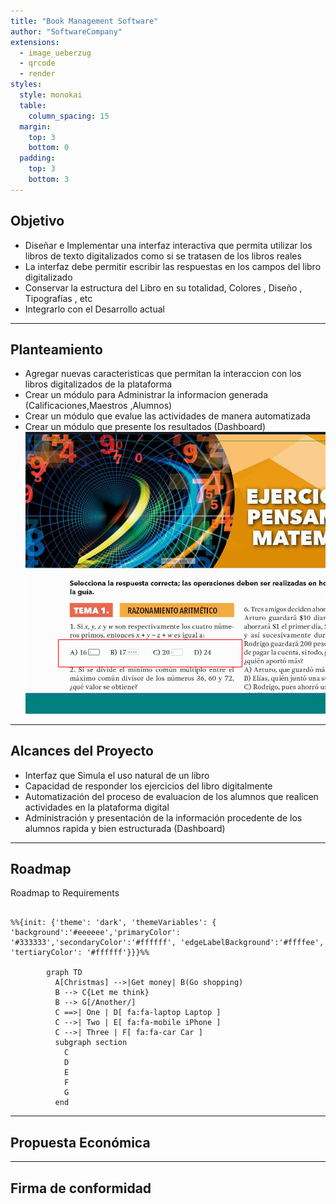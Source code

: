 ```yaml
---
title: "Book Management Software"
author: "SoftwareCompany"
extensions:
  - image_ueberzug
  - qrcode
  - render
styles:
  style: monokai
  table:
    column_spacing: 15
  margin:
    top: 3
    bottom: 0
  padding:
    top: 3
    bottom: 3
---
```


## Objetivo

- Diseñar e Implementar una interfaz interactiva que permita utilizar los libros de texto
  digitalizados como si se tratasen de los libros reales
- La interfaz debe permitir escribir las respuestas en los campos del libro digitalizado
- Conservar la estructura del Libro en su totalidad, Colores , Diseño , Tipografías , etc
- Integrarlo con el Desarrollo actual

---

## Planteamiento

- Agregar nuevas caracteristicas que permitan la interaccion con los libros digitalizados de la
  plataforma
- Crear un módulo para Administrar la informacion generada (Calificaciones,Maestros ,Alumnos)
- Crear un módulo que evalue las actividades de manera automatizada
- Crear un módulo que presente los resultados (Dashboard)
  ![libro](./img/libro.png)

---

## Alcances del Proyecto

- Interfaz que Simula el uso natural de un libro
- Capacidad de responder los ejercicios del libro digitalmente
- Automatización del proceso de evaluacion de los alumnos que realicen  
  actividades en la plataforma digital
- Administración y presentación de la información procedente de los alumnos
  rapida y bien estructurada (Dashboard)

---

## Roadmap

Roadmap to Requirements

```mermaid

%%{init: {'theme': 'dark', 'themeVariables': { 'background':'#eeeeee','primaryColor': '#333333','secondaryColor':'#ffffff', 'edgeLabelBackground':'#ffffee', 'tertiaryColor': '#ffffff'}}}%%

        graph TD
          A[Christmas] -->|Get money| B(Go shopping)
          B --> C{Let me think}
          B --> G[/Another/]
          C ==>| One | D[ fa:fa-laptop Laptop ]
          C -->| Two | E[ fa:fa-mobile iPhone ]
          C -->| Three | F[ fa:fa-car Car ]
          subgraph section
            C
            D
            E
            F
            G
          end
```

---

## Propuesta Económica

---

## Firma de conformidad
